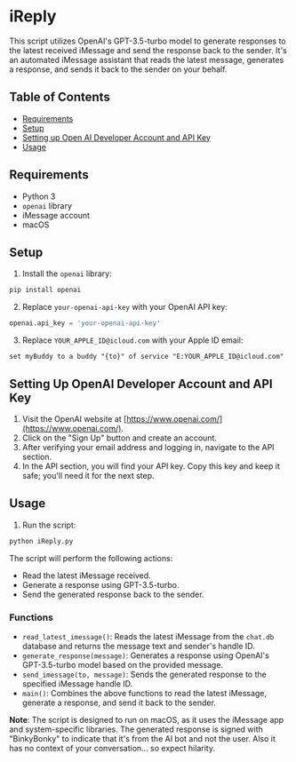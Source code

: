 # iReply

This script utilizes OpenAI's GPT-3.5-turbo model to generate responses to the latest received iMessage and send the response back to the sender. It's an automated iMessage assistant that reads the latest message, generates a response, and sends it back to the sender on your behalf.

## Table of Contents

- [Requirements](#requirements)
- [Setup](#setup)
- [Setting up Open AI Developer Account and API Key](#Setting_Up_OpenAI_Developer_Account_and_API_Key)
- [Usage](#usage)

## Requirements

- Python 3
- `openai` library
- iMessage account
- macOS

## Setup

1. Install the `openai` library:

```bash
pip install openai
```

2. Replace `your-openai-api-key` with your OpenAI API key:

```python
openai.api_key = 'your-openai-api-key'
```

3. Replace `YOUR_APPLE_ID@icloud.com` with your Apple ID email:

```applescript
set myBuddy to a buddy "{to}" of service "E:YOUR_APPLE_ID@icloud.com"
```
## Setting Up OpenAI Developer Account and API Key

1. Visit the OpenAI website at [https://www.openai.com/](https://www.openai.com/).
2. Click on the "Sign Up" button and create an account.
3. After verifying your email address and logging in, navigate to the API section.
4. In the API section, you will find your API key. Copy this key and keep it safe; you'll need it for the next step.

## Usage

1. Run the script:

```bash
python iReply.py
```

The script will perform the following actions:

- Read the latest iMessage received.
- Generate a response using GPT-3.5-turbo.
- Send the generated response back to the sender.

### Functions

- `read_latest_imessage()`: Reads the latest iMessage from the `chat.db` database and returns the message text and sender's handle ID.
- `generate_response(message)`: Generates a response using OpenAI's GPT-3.5-turbo model based on the provided message.
- `send_imessage(to, message)`: Sends the generated response to the specified iMessage handle ID.
- `main()`: Combines the above functions to read the latest iMessage, generate a response, and send it back to the sender.

**Note**: The script is designed to run on macOS, as it uses the iMessage app and system-specific libraries. The generated response is signed with "BinkyBonky" to indicate that it's from the AI bot and not the user. Also it has no context of your conversation... so expect hilarity. 
